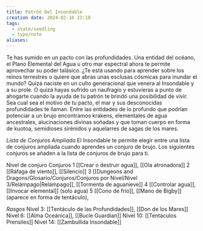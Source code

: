 ```yaml
---
title: Patrón Del Insondable
creation date: 2024-02-16 23:18
tags:
  - state/seedling
  - type/note
aliases:
---
```

Te has sumido en un pacto con las profundidades. Una entidad del océano, el Plano Elemental del
Agua u otro mar espectral ahora te permite aprovechar su poder talásico. ¿Te está usando para
aprender sobre los reinos terrestres o quiere que abras unas esclusas cósmicas para inundar el
mundo?
Quizá naciste en un culto generacional que venera al Insondable y a su prole. O quizá hayas sufrido un naufragio y estuvieras a punto de ahogarte cuando la ayuda de tu patrón te brindó una
posibilidad de vivir. Sea cual sea el motivo de tu pacto, el mar y sus desconocidas profundidades te llaman.
Entre las entidades de lo profundo que podrían potenciar a un brujo encontramos krakens,
elementales de agua ancestrales, alucinaciones divinas soñadas y que toman cuerpo en forma de
kuotoa, semidioses sirénidos y aquelarres de sagas de los mares.

*Lista de Conjuros Ampliada*
El Insondable te permite elegir entre una lista de conjuros ampliada cuando aprendes un conjuro de brujo. Los siguientes conjuros se añaden a la lista de conjuros de brujo para ti.



Nivel de conjuro              Conjuros
       1                             [[Crear o destruir agua]], [[Ola atronadora]]
       2                            [[Ráfaga de viento]], [[Silencio]]
       3                            [[Dungeons and Dragons/Glosario/Conjuros/Conjuros por Nivel/Nivel 3/Relámpago|Relámpago]], [[Tormenta de aguanieve]]
       4                            [[Controlar agua]], [[Invocar elemental]] (solo agua)
       5                            [[Cono de frío]], [[Mano de Bigby]] (aparece en forma de tentáculo),
       



*Rasgos*
Nivel 3: [[Tentáculo de las Profundidades]], [[Don de los Mares]]
Nivel 6: [[Alma Oceánica]], [[Bucle Guardian]]
Nivel 10: [[Tentáculos Prensiles]]
Nivel 14: [[Zambullida Insondable]]